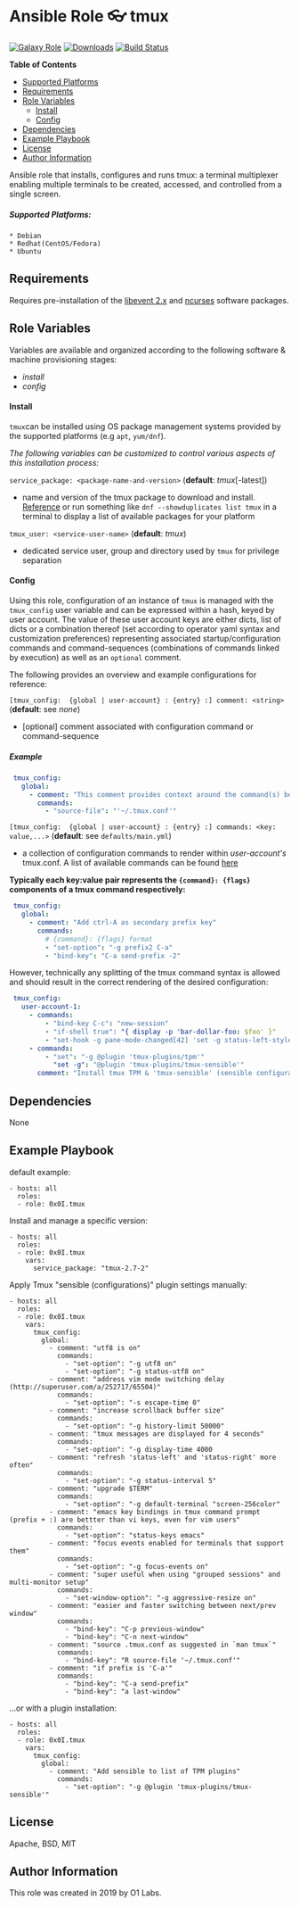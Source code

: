 Ansible Role :eyeglasses: tmux
=========
[![Galaxy Role](https://img.shields.io/ansible/role/44305.svg)](https://galaxy.ansible.com/0x0I/tmux)
[![Downloads](https://img.shields.io/ansible/role/d/44305.svg)](https://galaxy.ansible.com/0x0I/tmux)
[![Build Status](https://travis-ci.org/0x0I/ansible-role-tmux.svg?branch=master)](https://travis-ci.org/0x0I/ansible-role-tmux)

**Table of Contents**
  - [Supported Platforms](#supported-platforms)
  - [Requirements](#requirements)
  - [Role Variables](#role-variables)
      - [Install](#install)
      - [Config](#config)
  - [Dependencies](#dependencies)
  - [Example Playbook](#example-playbook)
  - [License](#license)
  - [Author Information](#author-information)

Ansible role that installs, configures and runs tmux: a terminal multiplexer enabling multiple terminals to be created, accessed, and controlled from a single screen.

##### Supported Platforms:
```
* Debian
* Redhat(CentOS/Fedora)
* Ubuntu
```

Requirements
------------

Requires pre-installation of the [libevent 2.x](http://fr2.rpmfind.net/linux/rpm2html/search.php?query=libevent&submit=Search+...&system=&arch=) and [ncurses](http://fr2.rpmfind.net/linux/rpm2html/search.php?query=ncurses&submit=Search+...&system=&arch=) software packages.

Role Variables
--------------
Variables are available and organized according to the following software & machine provisioning stages:
* _install_
* _config_

#### Install

`tmux`can be installed using OS package management systems provided by the supported platforms (e.g `apt`, `yum/dnf`).

_The following variables can be customized to control various aspects of this installation process:_

`service_package: <package-name-and-version>` (**default**: *tmux*[-latest])
- name and version of the tmux package to download and install. [Reference](http://fr2.rpmfind.net/linux/rpm2html/search.php?query=tmux&submit=Search+...&system=&arch=) or run something like `dnf --showduplicates list tmux` in a terminal to display a list of available packages for your platform

`tmux_user: <service-user-name>` (**default**: *tmux*)
- dedicated service user, group and directory used by `tmux` for privilege separation

#### Config

Using this role, configuration of an instance of `tmux` is managed with the `tmux_config` user variable and can be expressed within a hash, keyed by user account. The value of these user account keys are either dicts, list of dicts or a combination thereof (set according to operator yaml syntax and customization preferences) representing associated startup/configuration commands and command-sequences (combinations of commands linked by execution) as well as an `optional` comment.

The following provides an overview and example configurations for reference:

`[tmux_config:  {global | user-account} : {entry} :] comment: <string>` (**default**: see *none*)
- [optional] comment associated with configuration command or command-sequence

##### Example

 ```yaml
  tmux_config:
    global:
      - comment: "This comment provides context around the command(s) below"
        commands:
          - "source-file": "'~/.tmux.conf'"
  ```

`[tmux_config:  {global | user-account} : {entry} :] commands: <key: value,...>` (**default**: see `defaults/main.yml`)
- a collection of configuration commands to render within *user-account's* tmux.conf. A list of available commands can be found [here](http://man7.org/linux/man-pages/man1/tmux.1.html)

**Typically each key:value pair represents the `{command}: {flags}` components of a tmux command respectively:**

 ```yaml
  tmux_config:
    global:
      - comment: "Add ctrl-A as secondary prefix key"
        commands:
          # {command}: {flags} format
          - "set-option": "-g prefix2 C-a"
          - "bind-key": "C-a send-prefix -2"
  ```
  
However, technically any splitting of the tmux command syntax is allowed and should result in the correct rendering of the desired configuration:

 ```yaml
  tmux_config:
    user-account-1:
      - commands:
          - "bind-key C-c": "new-session"
          - "if-shell true": "{ display -p 'bar-dollar-foo: $foo' }"
          - "set-hook -g pane-mode-changed[42] 'set -g status-left-style bg=red'": ""
      - commands:
          - "set": "-g @plugin 'tmux-plugins/tpm'"
            "set -g": "@plugin 'tmux-plugins/tmux-sensible'"
        comment: "Install tmux TPM & 'tmux-sensible' (sensible configurations) plugins"
  ```
  
Dependencies
------------

None

Example Playbook
----------------
default example:
```
- hosts: all
  roles:
  - role: 0x0I.tmux
```

Install and manage a specific version:
```
- hosts: all
  roles:
  - role: 0x0I.tmux
    vars:
      service_package: "tmux-2.7-2"
```

Apply Tmux "sensible (configurations)" plugin settings manually:
```
- hosts: all
  roles:
  - role: 0x0I.tmux
    vars:
      tmux_config:
        global:
          - comment: "utf8 is on"
            commands:
              - "set-option": "-g utf8 on"
              - "set-option": "-g status-utf8 on"
          - comment: "address vim mode switching delay (http://superuser.com/a/252717/65504)"
            commands:
              - "set-option": "-s escape-time 0"
          - comment: "increase scrollback buffer size"
            commands:
              - "set-option": "-g history-limit 50000"
          - comment: "tmux messages are displayed for 4 seconds"
            commands:
              - "set-option": "-g display-time 4000
          - comment: "refresh 'status-left' and 'status-right' more often"
            commands:
              - "set-option": "-g status-interval 5"
          - comment: "upgrade $TERM"
            commands:
              - "set-option": "-g default-terminal "screen-256color"
          - comment: "emacs key bindings in tmux command prompt (prefix + :) are bettter than vi keys, even for vim users"
            commands:
              - "set-option": "status-keys emacs"
          - comment: "focus events enabled for terminals that support them"
            commands:
              - "set-option": "-g focus-events on"
          - comment: "super useful when using "grouped sessions" and multi-monitor setup"
            commands:
              - "set-window-option": "-g aggressive-resize on"
          - comment: "easier and faster switching between next/prev window"
            commands:
              - "bind-key": "C-p previous-window"
              - "bind-key": "C-n next-window"
          - comment: "source .tmux.conf as suggested in `man tmux`"
            commands:
              - "bind-key": "R source-file '~/.tmux.conf'"
          - comment: "if prefix is 'C-a'"
            commands:
              - "bind-key": "C-a send-prefix"
              - "bind-key": "a last-window"
```
              
...or with a plugin installation:
```
- hosts: all
  roles:
  - role: 0x0I.tmux
    vars:
      tmux_config:
        global:
          - comment: "Add sensible to list of TPM plugins"
            commands:
              - "set-option": "-g @plugin 'tmux-plugins/tmux-sensible'"
```

License
-------

Apache, BSD, MIT

Author Information
------------------

This role was created in 2019 by O1 Labs.
